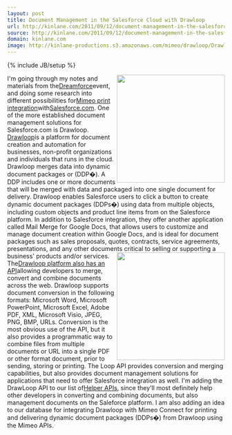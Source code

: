 ```yaml
---
layout: post
title: Document Management in the Salesforce Cloud with Drawloop
url: http://kinlane.com/2011/09/12/document-management-in-the-salesforce-cloud-with-drawloop/
source: http://kinlane.com/2011/09/12/document-management-in-the-salesforce-cloud-with-drawloop/
domain: kinlane.com
image: http://kinlane-productions.s3.amazonaws.com/mimeo/drawloop/Drawloop-Logo.jpg
---
```

{% include JB/setup %}<p><!DOCTYPE html PUBLIC "-//W3C//DTD XHTML 1.0 Transitional//EN"
    "http://www.w3.org/TR/xhtml1/DTD/xhtml1-transitional.dtd">
<html xmlns="http://www.w3.org/1999/xhtml">
  <head>
    <title></title>
  </head>
  <body>
    <a href="http://www.drawloop.com/" target="_blank"><img src="http://kinlane-productions.s3.amazonaws.com/mimeo/drawloop/Drawloop-Logo.jpg" alt="" width="250" align="right" /></a>I'm going through
    my notes and materials from the<a title="Dreamforce" href="http://www.kinlane.com/2011/08/getting-ready-for-dreamforce-this-week-in-san-francisco/">Dreamforce</a>event, and doing some research
    into different possibilities for<a title="Mimeo print integration" href="http://developer.mimeo.com/">Mimeo print integration</a>with<a href="http://www.salesforce.com/">Salesforce.com</a>. One
    of the more established document management solutions for Salesforce.com is Drawloop. <a href="http://www.drawloop.com/" target="_blank">Drawloop</a>is a platform for document creation and
    automation for businesses, non-profit organizations and individuals that runs in the cloud. Drawloop merges data into dynamic document packages or (DDP�). A DDP includes one or more documents
    that will be merged with data and packaged into one single document for delivery. Drawloop enables Salesforce users to click a button to create dynamic document packages (DDPs�) using data from
    multiple objects, including custom objects and product line items from on the Salesforce platform. In addition to Salesforce integration, they offer another application called Mail Merge for
    Google Docs, that allows users to customize and manage document creation within Google Docs, and is ideal for document packages such as sales proposals, quotes, contracts, service agreements,
    presentations, and any other documents critical to selling or supporting a business' products and/or services. <a href="http://www.drawloop.com/" target="_blank"><img src=
    "http://kinlane-productions.s3.amazonaws.com/mimeo/drawloop/drawlooo-docs-to-and-from-salesforce.png" alt="" width="250" align="right" /></a>The<a href=
    "http://www.drawloop.com/loop-api/">Drawloop platform also has an API</a>allowing developers to merge, convert and combine documents across the web. Drawloop supports document conversion in the
    following formats: Microsoft Word, Microsoft PowerPoint, Microsoft Excel, Adobe PDF, XML, Microsoft Visio, JPEG, PNG, BMP, URLs. Conversion is the most obvious use of the API, but it also
    provides a programmatic way to combine files from multiple documents or URL into a single PDF or other format document, prior to sending, storing or printing. The Loop API provides conversion and
    merging capabilities, but also provides document management solutions for applications that need to offer Salesforce integration as well. I'm adding the DrawLoop API to our list of<a title=
    "Helper APIs" href="http://developer.mimeo.com/community/helper-apis.php">Helper APIs</a>, since they'll most definitely help other developers in converting and combining documents, but also
    management documents on the Saleforce platform. I am also adding an idea to our database for integrating Drawloop with Mimeo Connect for printing and delivering dynamic document packages (DDPs�)
    from Drawloop using the Mimeo APIs.
  </body>
</html></p>
